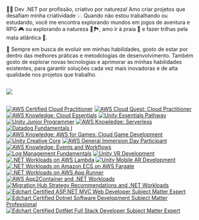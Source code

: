 👨‍💻 Dev .NET por profissão, criativo por natureza! Amo criar projetos que desafiam minha criatividade 💡. 
Quando não estou trabalhando ou estudando, você me encontra explorando mundos em jogos de aventura e RPG 🎮 ou explorando a natureza 🌴🏞️, amo ir à praia 🌊 e fazer trilhas pela mata atlântica 🌿.

🔎 Sempre em busca de evoluir em minhas habilidades, gosto de estar por dentro das melhores práticas e metodologias de desenvolvimento. Também gosto de explorar novas tecnologias e aprimorar as minhas habilidades existentes, para garantir soluções cada vez mais inovadoras e de alta qualidade nos projetos que trabalho.

## 

<div>
  <img src="https://github-readme-stats.vercel.app/api/top-langs/?username=vitormartins1&layout=compact&langs_count=14&hide=xslt,php,html,css,scss,shell,smalltalk"/> <!-- c%2B%2B -->
</div>

##

<!--START_SECTION:badges-->
[![AWS Certified Cloud Practitioner](https://images.credly.com/size/101x101/images/00634f82-b07f-4bbd-a6bb-53de397fc3a6/image.png)](http://www.credly.com/badges/d6a72e5b-241b-4c19-af65-30ec9c78c258 "AWS Certified Cloud Practitioner")
[![AWS Cloud Quest: Cloud Practitioner](https://images.credly.com/size/101x101/images/2784d0d8-327c-406f-971e-9f0e15097003/image.png)](http://www.credly.com/badges/ae53f3cb-fb84-4088-9f70-b9e023a497ab "AWS Cloud Quest: Cloud Practitioner")
[![AWS Knowledge: Cloud Essentials](https://images.credly.com/size/101x101/images/ec621e2a-c8f0-4459-806c-ae11829d372a/image.png)](http://www.credly.com/badges/479b61f4-8a36-4684-ad7e-e5fc5455707e "AWS Knowledge: Cloud Essentials")
[![Unity Essentials Pathway](https://images.credly.com/size/101x101/images/2ebece18-451f-4f69-868a-9b5edac57567/image.png)](http://www.credly.com/badges/ebef9854-7d1a-41a6-a901-5c193b0f5e25 "Unity Essentials Pathway")
[![Unity Junior Programmer](https://images.credly.com/size/101x101/images/03d1c2f6-6182-49bd-b5af-2ef6d28b5383/image.png)](http://www.credly.com/badges/dd2d5c67-39e7-44be-bc62-595697786865 "Unity Junior Programmer")
[![AWS Knowledge: Serverless](https://images.credly.com/size/101x101/images/e07c6cc4-b737-4d7e-8ce8-66b6b7a60367/image.png)](http://www.credly.com/badges/b8b373ca-954e-4604-a47f-f3cfe7e52bf5 "AWS Knowledge: Serverless")
[![Datadog Fundamentals I](https://images.credly.com/size/101x101/images/20fe51ea-c003-469e-947a-3b66f39e48af/blob)](http://www.credly.com/badges/03bc0dc9-fc0d-45fe-8bb1-d4d8b10e1b1d "Datadog Fundamentals I")
[![AWS Knowledge: AWS for Games: Cloud Game Development](https://images.credly.com/size/101x101/images/1e1e332c-cbe5-4358-9491-748cc5c5d15f/image.png)](http://www.credly.com/badges/9928d98a-7953-492b-a84e-23a5820a4028 "AWS Knowledge: AWS for Games: Cloud Game Development")
[![Unity Creative Core](https://images.credly.com/size/101x101/images/24c48b7e-6c7b-4763-91e7-379565ba4e42/image.png)](http://www.credly.com/badges/57552fe8-4349-40ee-8d80-3b904e72fa08 "Unity Creative Core")
[![AWS General Immersion Day Participant](https://images.credly.com/size/101x101/images/52fa067b-fd7b-4083-bd36-b554cd134773/image.png)](http://www.credly.com/badges/b636f4f5-91c0-419a-96c2-085ae106bd5a "AWS General Immersion Day Participant")
[![AWS Knowledge: Events and Workflows](https://images.credly.com/size/101x101/images/65b806c9-c09d-4125-bfb0-8fc87f4699ac/image.png)](http://www.credly.com/badges/85c3b2f8-7783-4452-8fde-9b23587c017c "AWS Knowledge: Events and Workflows")
[![Log Management Fundamentals](https://images.credly.com/size/101x101/images/b799f717-8c9c-439f-a255-1743dd6bae0e/blob)](http://www.credly.com/badges/48687d16-6218-4a09-857d-3431312248b7 "Log Management Fundamentals")
[![Unity VR Development](https://images.credly.com/size/101x101/images/e0d9d005-83fd-404d-816e-9957220f2316/image.png)](http://www.credly.com/badges/7532a1d0-97b0-4e89-b568-e9f022aa1465 "Unity VR Development")
[![.NET Workloads on AWS Lambda](https://images.credly.com/size/101x101/images/221e7d7f-bceb-422e-8c31-436ecbcda614/image.png)](http://www.credly.com/badges/f2b55148-9c5f-4766-99d0-c5975569d20c ".NET Workloads on AWS Lambda")
[![Unity Mobile AR Development](https://images.credly.com/size/101x101/images/40afed7b-df8f-44a9-9933-509cdf4abbc3/image.png)](http://www.credly.com/badges/427db297-0914-49b0-98a5-c3aa5838e388 "Unity Mobile AR Development")
[![.NET Workloads on Amazon ECS on AWS Fargate](https://images.credly.com/size/101x101/images/7e5e1967-439e-48e5-a913-625c712b2dc5/image.png)](http://www.credly.com/badges/3fe9ebcd-7ed3-484c-9263-285a96f51556 ".NET Workloads on Amazon ECS on AWS Fargate")
[![.NET Workloads on AWS App Runner](https://images.credly.com/size/101x101/images/eea64560-121f-4437-af9c-91cf20968d35/image.png)](http://www.credly.com/badges/531cee95-f22a-4117-926e-0f45be5a0d23 ".NET Workloads on AWS App Runner")
[![AWS App2Container and .NET Workloads](https://images.credly.com/size/101x101/images/9569f9aa-1426-4c6d-964e-daa7e5bc55ce/image.png)](http://www.credly.com/badges/cc889503-61d3-45f1-a596-aecb17199389 "AWS App2Container and .NET Workloads")
[![Migration Hub Strategy Recommendations and .NET Workloads](https://images.credly.com/size/101x101/images/fdd42c00-b695-4bb0-95f6-28eaa31874bd/image.png)](http://www.credly.com/badges/bf8ed3ba-a1fc-432a-a017-acfe45f0f72c "Migration Hub Strategy Recommendations and .NET Workloads")
[![Edchart Certified ASP.NET MVC Web Developer Subject Matter Expert](https://images.credly.com/size/101x101/images/b834fd29-a78f-4a10-9657-e750c310aefb/image.png)](http://www.credly.com/badges/0236000b-d7da-4113-81a7-58d2d1f9d4fb "Edchart Certified ASP.NET MVC Web Developer Subject Matter Expert")
[![Edchart Certified Dotnet Software Development Subject Matter Professional](https://images.credly.com/size/101x101/images/0b949872-2e9b-4734-a651-225d25cdb5f7/Dotnet_Software_Development_SMP.png)](http://www.credly.com/badges/d9ffa5f2-70a4-4b50-ba61-7564066e2ad5 "Edchart Certified Dotnet Software Development Subject Matter Professional")
[![Edchart Certified DotNet Full Stack Developer Subject Matter Expert](https://images.credly.com/size/101x101/images/3f254179-b698-473c-be4b-23cd7de7c8b3/image.png)](http://www.credly.com/badges/620ee6a1-4bc2-4e77-a07e-06bfe6301300 "Edchart Certified DotNet Full Stack Developer Subject Matter Expert")
<!--END_SECTION:badges-->
